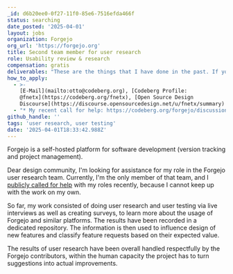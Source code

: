 ```yaml
---
_id: d6b20ee0-0f27-11f0-85e6-7516efda466f
status: searching
date_posted: '2025-04-01'
layout: jobs
organization: Forgejo
org_url: 'https://forgejo.org'
title: Second team member for user research
role: Usability review & research
compensation: gratis
deliverables: "These are the things that I have done in the past. If you are experienced in doing user research or interested in doing something else, I invite you to not only follow the work I have done, but to propose and enhance the process we have established.\r\n\r\n* Conduct live user research sessions to learn about user's needs and their usage of other tools.\r\n* Conduct live user testing tools to learn about the usage of Forgejo and assess the usability of new features.\r\n* Get involved in review of new features and comment on usability aspects.\r\n* Get involved in discussion of new features and suggest solutions based on documented findings.\r\n* Classify feature requests in the issue tracker based on their expected value."
how_to_apply:
  - >-
    [E-Mail](mailto:otto@codeberg.org), [Codeberg Profile:
    @fnetx](https://codeberg.org/fnetx), [Open Source Design
    Discourse](https://discourse.opensourcedesign.net/u/fnetx/summary)
  - "* My recent call for help: https://codeberg.org/forgejo/discussions/issues/323\r\n* Public repository for user research findings: https://codeberg.org/forgejo/user-research/\r\n* Dedicated design repository for designing new features: https://codeberg.org/forgejo/design/\r\n* Regular Forgejo issue tracker, example filter to only include issues that have been assigned the highest value due to user research: https://codeberg.org/forgejo/forgejo/issues?labels=226640\r\n* Forgejo contributor documentation: https://forgejo.org/docs/next/contributor/\r\n  * A welcome and motivation for contributors that I want to share: https://forgejo.org/docs/next/contributor/welcome/"
github_handle: ''
tags: 'user research, user testing'
date: '2025-04-01T18:33:42.988Z'
---
```

Forgejo is a self-hosted platform for software development (version tracking and project management).

Dear design community, I'm looking for assistance for my role in the Forgejo user research team. Currently, I'm the only member of that team, and I [publicly called for help](https://codeberg.org/forgejo/discussions/issues/323) with my roles recently, because I cannot keep up with the work on my own.

So far, my work consisted of doing user research and user testing via live interviews as well as creating surveys, to learn more about the usage of Forgejo and similar platforms. The results have been recorded in a dedicated repository. The information is then used to influence design of new features and classify feature requests based on their expected value.

The results of user research have been overall handled respectfully by the Forgejo contributors, within the human capacity the project has to turn suggestions into actual improvements.
